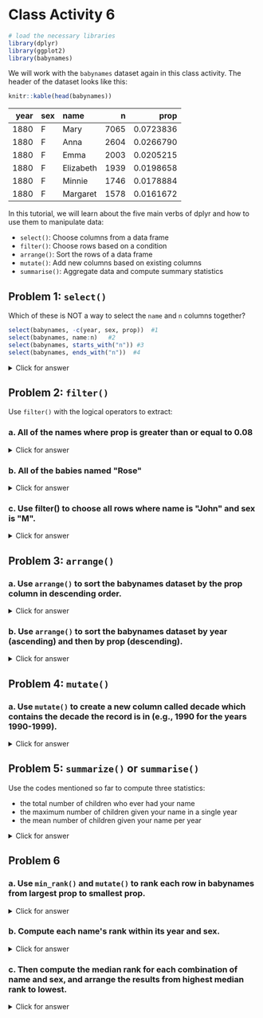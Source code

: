 # Class Activity 6


```r
# load the necessary libraries
library(dplyr)
library(ggplot2)
library(babynames)
```


We will work with the `babynames` dataset again in this class activity. The header of the dataset looks like this:


```r
knitr::kable(head(babynames))
```



| year|sex |name      |    n|      prop|
|----:|:---|:---------|----:|---------:|
| 1880|F   |Mary      | 7065| 0.0723836|
| 1880|F   |Anna      | 2604| 0.0266790|
| 1880|F   |Emma      | 2003| 0.0205215|
| 1880|F   |Elizabeth | 1939| 0.0198658|
| 1880|F   |Minnie    | 1746| 0.0178884|
| 1880|F   |Margaret  | 1578| 0.0161672|

In this tutorial, we will learn about the five main verbs of dplyr and how to use them to manipulate data:

- `select()`: Choose columns from a data frame
- `filter()`: Choose rows based on a condition
- `arrange()`: Sort the rows of a data frame
- `mutate()`: Add new columns based on existing columns
- `summarise()`: Aggregate data and compute summary statistics

## Problem 1: `select()`

Which of these is NOT a way to select the `name` and `n` columns together?


```r
select(babynames, -c(year, sex, prop))  #1
select(babynames, name:n)   #2
select(babynames, starts_with("n")) #3
select(babynames, ends_with("n"))  #4
```

<details>
<summary class="answer">Click for answer</summary>

*Answer:* 4 is not the way to select the `name` and `n` columns together

</details>


## Problem 2: `filter()`

Use `filter()` with the logical operators to extract:

### a. All of the names where prop is greater than or equal to 0.08

<details>
<summary class="answer">Click for answer</summary>


```r
filter(babynames, prop >= 0.08)
```

```
# A tibble: 3 × 5
   year sex   name        n   prop
  <dbl> <chr> <chr>   <int>  <dbl>
1  1880 M     John     9655 0.0815
2  1880 M     William  9532 0.0805
3  1881 M     John     8769 0.0810
```

```r
# alternate
babynames %>% filter(prop >= 0.08)
```

```
# A tibble: 3 × 5
   year sex   name        n   prop
  <dbl> <chr> <chr>   <int>  <dbl>
1  1880 M     John     9655 0.0815
2  1880 M     William  9532 0.0805
3  1881 M     John     8769 0.0810
```

</details>


### b. All of the babies named "Rose"

<details>
<summary class="answer">Click for answer</summary>


```r
babynames %>% filter(name == "Rose")
```

```
# A tibble: 247 × 5
    year sex   name      n      prop
   <dbl> <chr> <chr> <int>     <dbl>
 1  1880 F     Rose    700 0.00717  
 2  1880 M     Rose      7 0.0000591
 3  1881 F     Rose    734 0.00743  
 4  1882 F     Rose    886 0.00766  
 5  1883 F     Rose    877 0.00730  
 6  1883 M     Rose      5 0.0000445
 7  1884 F     Rose   1060 0.00770  
 8  1884 M     Rose      5 0.0000407
 9  1885 F     Rose   1164 0.00820  
10  1885 M     Rose      9 0.0000776
# … with 237 more rows
```

</details>


### c. Use filter() to choose all rows where name is "John" and sex is "M".

<details>
<summary class="answer">Click for answer</summary>


```r
babynames %>% filter(name == "John", sex == "M")
```

```
# A tibble: 138 × 5
    year sex   name      n   prop
   <dbl> <chr> <chr> <int>  <dbl>
 1  1880 M     John   9655 0.0815
 2  1881 M     John   8769 0.0810
 3  1882 M     John   9557 0.0783
 4  1883 M     John   8894 0.0791
 5  1884 M     John   9388 0.0765
 6  1885 M     John   8756 0.0755
 7  1886 M     John   9026 0.0758
 8  1887 M     John   8110 0.0742
 9  1888 M     John   9247 0.0712
10  1889 M     John   8548 0.0718
# … with 128 more rows
```


</details>

## Problem 3: `arrange()`

### a. Use `arrange()` to sort the babynames dataset by the prop column in descending order.

<details>
<summary class="answer">Click for answer</summary>


```r
babynames %>% arrange(desc(prop))
```

```
# A tibble: 1,924,665 × 5
    year sex   name        n   prop
   <dbl> <chr> <chr>   <int>  <dbl>
 1  1880 M     John     9655 0.0815
 2  1881 M     John     8769 0.0810
 3  1880 M     William  9532 0.0805
 4  1883 M     John     8894 0.0791
 5  1881 M     William  8524 0.0787
 6  1882 M     John     9557 0.0783
 7  1884 M     John     9388 0.0765
 8  1882 M     William  9298 0.0762
 9  1886 M     John     9026 0.0758
10  1885 M     John     8756 0.0755
# … with 1,924,655 more rows
```

</details>


### b. Use `arrange()` to sort the babynames dataset by year (ascending) and then by prop (descending).

<details>
<summary class="answer">Click for answer</summary>


```r
babynames %>% arrange(year, desc(prop))
```

```
# A tibble: 1,924,665 × 5
    year sex   name        n   prop
   <dbl> <chr> <chr>   <int>  <dbl>
 1  1880 M     John     9655 0.0815
 2  1880 M     William  9532 0.0805
 3  1880 F     Mary     7065 0.0724
 4  1880 M     James    5927 0.0501
 5  1880 M     Charles  5348 0.0452
 6  1880 M     George   5126 0.0433
 7  1880 M     Frank    3242 0.0274
 8  1880 F     Anna     2604 0.0267
 9  1880 M     Joseph   2632 0.0222
10  1880 M     Thomas   2534 0.0214
# … with 1,924,655 more rows
```


</details>


## Problem 4: `mutate()`

### a. Use `mutate()` to create a new column called decade which contains the decade the record is in (e.g., 1990 for the years 1990-1999).


<details>
<summary class="answer">Click for answer</summary>


```r
babynames %>% mutate(decade = (year %/% 10) * 10)
```

```
# A tibble: 1,924,665 × 6
    year sex   name          n   prop decade
   <dbl> <chr> <chr>     <int>  <dbl>  <dbl>
 1  1880 F     Mary       7065 0.0724   1880
 2  1880 F     Anna       2604 0.0267   1880
 3  1880 F     Emma       2003 0.0205   1880
 4  1880 F     Elizabeth  1939 0.0199   1880
 5  1880 F     Minnie     1746 0.0179   1880
 6  1880 F     Margaret   1578 0.0162   1880
 7  1880 F     Ida        1472 0.0151   1880
 8  1880 F     Alice      1414 0.0145   1880
 9  1880 F     Bertha     1320 0.0135   1880
10  1880 F     Sarah      1288 0.0132   1880
# … with 1,924,655 more rows
```


</details>


## Problem 5: `summarize()` or `summarise()`

Use the codes mentioned so far to compute three statistics:

- the total number of children who ever had your name
- the maximum number of children given your name in a single year
- the mean number of children given your name per year


<details>
<summary class="answer">Click for answer</summary>


```r
babynames %>% 
  filter(name == "John", sex == "M") %>% 
  group_by(year) %>%
  summarise(total = sum(n),
            max = max(n), 
            mean = mean(n))
```

```
# A tibble: 138 × 4
    year total   max  mean
   <dbl> <int> <int> <dbl>
 1  1880  9655  9655  9655
 2  1881  8769  8769  8769
 3  1882  9557  9557  9557
 4  1883  8894  8894  8894
 5  1884  9388  9388  9388
 6  1885  8756  8756  8756
 7  1886  9026  9026  9026
 8  1887  8110  8110  8110
 9  1888  9247  9247  9247
10  1889  8548  8548  8548
# … with 128 more rows
```

```r
# alternate
summarize(filter(babynames, name =="John", sex == "M"), total = sum(n), max = max(n), mean = mean(n))
```

```
# A tibble: 1 × 3
    total   max   mean
    <int> <int>  <dbl>
1 5115466 88318 37069.
```

</details>




## Problem 6

### a. Use `min_rank()` and `mutate()` to rank each row in babynames from largest prop to smallest prop.


<details>
<summary class="answer">Click for answer</summary>


```r
babynames %>% mutate(rank = min_rank(desc(prop))) %>% arrange(rank)
```

```
# A tibble: 1,924,665 × 6
    year sex   name        n   prop  rank
   <dbl> <chr> <chr>   <int>  <dbl> <int>
 1  1880 M     John     9655 0.0815     1
 2  1881 M     John     8769 0.0810     2
 3  1880 M     William  9532 0.0805     3
 4  1883 M     John     8894 0.0791     4
 5  1881 M     William  8524 0.0787     5
 6  1882 M     John     9557 0.0783     6
 7  1884 M     John     9388 0.0765     7
 8  1882 M     William  9298 0.0762     8
 9  1886 M     John     9026 0.0758     9
10  1885 M     John     8756 0.0755    10
# … with 1,924,655 more rows
```

</details>


### b. Compute each name's rank within its year and sex.


<details>
<summary class="answer">Click for answer</summary>


```r
babynames %>% group_by(year, sex) %>% mutate(rank = min_rank(desc(prop)))
```

```
# A tibble: 1,924,665 × 6
# Groups:   year, sex [276]
    year sex   name          n   prop  rank
   <dbl> <chr> <chr>     <int>  <dbl> <int>
 1  1880 F     Mary       7065 0.0724     1
 2  1880 F     Anna       2604 0.0267     2
 3  1880 F     Emma       2003 0.0205     3
 4  1880 F     Elizabeth  1939 0.0199     4
 5  1880 F     Minnie     1746 0.0179     5
 6  1880 F     Margaret   1578 0.0162     6
 7  1880 F     Ida        1472 0.0151     7
 8  1880 F     Alice      1414 0.0145     8
 9  1880 F     Bertha     1320 0.0135     9
10  1880 F     Sarah      1288 0.0132    10
# … with 1,924,655 more rows
```

</details>


### c. Then compute the median rank for each combination of name and sex, and arrange the results from highest median rank to lowest.

<details>
<summary class="answer">Click for answer</summary>


```r
babynames %>% 
  group_by(year, sex) %>% 
  mutate(rank = min_rank(desc(prop))) %>%
  group_by(name, sex) %>%
  summarize(score = median(rank)) %>%
  arrange(score) 
```

```
# A tibble: 107,973 × 3
# Groups:   name [97,310]
   name      sex   score
   <chr>     <chr> <dbl>
 1 Mary      F       1  
 2 James     M       3  
 3 John      M       3  
 4 William   M       4  
 5 Robert    M       6  
 6 Michael   M       7.5
 7 Charles   M       9  
 8 Elizabeth F      10  
 9 Joseph    M      10  
10 Thomas    M      11  
# … with 107,963 more rows
```


</details>
